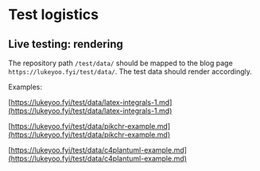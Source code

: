 # Test logistics

## Live testing: rendering

The repository path `/test/data/` should be mapped to the blog page 
`https://lukeyoo.fyi/test/data/`. The test data should render accordingly.

Examples:

[https://lukeyoo.fyi/test/data/latex-integrals-1.md](https://lukeyoo.fyi/test/data/latex-integrals-1.md)

[https://lukeyoo.fyi/test/data/pikchr-example.md](https://lukeyoo.fyi/test/data/pikchr-example.md)

[https://lukeyoo.fyi/test/data/c4plantuml-example.md](https://lukeyoo.fyi/test/data/c4plantuml-example.md)
